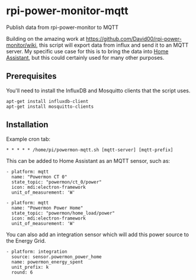 # rpi-power-monitor-mqtt
Publish data from rpi-power-monitor to MQTT

Building on the amazing work at https://github.com/David00/rpi-power-monitor/wiki, this script will export data from influx and send it to an MQTT server. My specific use case for this is to bring the data into [Home Assistant](https://www.home-assistant.io/), but this could certainly used for many other purposes.

## Prerequisites

You'll need to install the InfluxDB and Mosquitto clients that the script uses.


```
apt-get install influxdb-client
apt-get install mosquitto-clients
```

## Installation

Example cron tab:

```
* * * * * /home/pi/powermon-mqtt.sh [mqtt-server] [mqtt-prefix]
```

This can be added to Home Assistant as an MQTT sensor, such as:

```
- platform: mqtt
  name: "Powermon CT 0"
  state_topic: "powermon/ct_0/power"
  icon: mdi:electron-framework
  unit_of_measurement: 'W'

- platform: mqtt
  name: "Powermon Power Home"
  state_topic: "powermon/home_load/power"
  icon: mdi:electron-framework
  unit_of_measurement: 'W'
```

You can also add an integration sensor which will add this power source to the
Energy Grid.

```
- platform: integration
  source: sensor.powermon_power_home
  name: powermon_energy_spent
  unit_prefix: k
  round: 6
```
